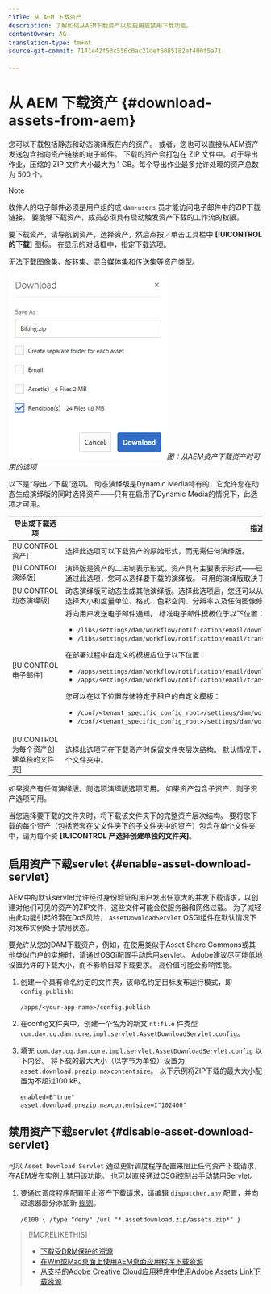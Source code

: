 ```yaml
---
title: 从 AEM 下载资产
description: 了解如何从AEM下载资产以及启用或禁用下载功能。
contentOwner: AG
translation-type: tm+mt
source-git-commit: 7141e42f53c556c0ac21def6085182ef400f5a71

---
```



# 从 AEM 下载资产 {#download-assets-from-aem}

您可以下载包括静态和动态演绎版在内的资产。 或者，您也可以直接从AEM资产发送包含指向资产链接的电子邮件。 下载的资产会打包在 ZIP 文件中。对于导出作业，压缩的 ZIP 文件大小最大为 1 GB。每个导出作业最多允许处理的资产总数为 500 个。

>[!NOTE]
>
>收件人的电子邮件必须是用户组的成 `dam-users` 员才能访问电子邮件中的ZIP下载链接。 要能够下载资产，成员必须具有启动触发资产下载的工作流的权限。

要下载资产，请导航到资产，选择资产，然后点按／单击工具栏中 **[!UICONTROL 的下载]** 图标。 在显示的对话框中，指定下载选项。

无法下载图像集、旋转集、混合媒体集和传送集等资产类型。

![从AEM资产下载资产时可用的选项](assets/asset_download_dialog.png)*图：从AEM资产下载资产时可用的选项*

以下是“导出／下载”选项。 动态演绎版是Dynamic Media特有的，它允许您在动态生成演绎版的同时选择资产——只有在启用了Dynamic Media的情况下，此选项才可用。

| 导出或下载选项 | 描述 |
|---|---|
| [!UICONTROL 资产] | 选择此选项可以下载资产的原始形式，而无需任何演绎版。 |
| [!UICONTROL 演绎版] | 演绎版是资产的二进制表示形式。资产具有主要表示形式——已上传文件的表示形式。 他们可以有任意数量的表示形式。 <br> 通过此选项，您可以选择要下载的演绎版。 可用的演绎版取决于您选择的资产。 |
| [!UICONTROL 动态演绎版] | 动态演绎版可动态生成其他演绎版。选择此选项后，您还可以从图像预设列表中选择要动态创建的演绎版。 此外，您还可以选择大小和度量单位、格式、色彩空间、分辨率以及任何图像修饰符（例如反转图像） |
| [!UICONTROL 电子邮件] | 将向用户发送电子邮件通知。 标准电子邮件模板位于以下位置：<ul><li>`/libs/settings/dam/workflow/notification/email/downloadasset`</li><li>`/libs/settings/dam/workflow/notification/email/transientworkflowcompleted`</li></ul> 在部署过程中自定义的模板应位于以下位置： <ul><li>`/apps/settings/dam/workflow/notification/email/downloadasset`</li><li>`/apps/settings/dam/workflow/notification/email/transientworkflowcompleted`</li></ul>您可以在以下位置存储特定于租户的自定义模板：<ul><li>`/conf/<tenant_specific_config_root>/settings/dam/workflow/notification/email/downloadasset`</li><li>`/conf/<tenant_specific_config_root>/settings/dam/workflow/notification/email/transientworkflowcompleted`</li></ul> |
| [!UICONTROL 为每个资产创建单独的文件夹] | 选择此选项可在下载资产时保留文件夹层次结构。 默认情况下，文件夹层次结构将被忽略，所有资产都下载在本地系统的一个文件夹中。 |

如果资产有任何演绎版，则选项演绎版选项可用。 如果资产包含子资产，则子资产选项可用。

当您选择要下载的文件夹时，将下载该文件夹下的完整资产层次结构。 要将您下载的每个资产（包括嵌套在父文件夹下的子文件夹中的资产）包含在单个文件夹中，请为每个资 **[!UICONTROL 产选择创建单独的文件夹]**。

## 启用资产下载servlet {#enable-asset-download-servlet}

AEM中的默认servlet允许经过身份验证的用户发出任意大的并发下载请求，以创建对他们可见的资产的ZIP文件，这些文件可能会使服务器和网络过载。 为了减轻由此功能引起的潜在DoS风险， `AssetDownloadServlet` OSGi组件在默认情况下对发布实例处于禁用状态。

要允许从您的DAM下载资产，例如，在使用类似于Asset Share Commons或其他类似门户的实施时，请通过OSGi配置手动启用servlet。 Adobe建议尽可能低地设置允许的下载大小，而不影响日常下载要求。 高价值可能会影响性能。

1. 创建一个具有命名约定的文件夹，该命名约定目标发布运行模式，即 `config.publish`:

   `/apps/<your-app-name>/config.publish`

1. 在config文件夹中，创建一个名为的新文 `nt:file` 件类型 `com.day.cq.dam.core.impl.servlet.AssetDownloadServlet.config`。
1. 填充 `com.day.cq.dam.core.impl.servlet.AssetDownloadServlet.config` 以下内容。 将下载的最大大小（以字节为单位）设置为 `asset.download.prezip.maxcontentsize`。 以下示例将ZIP下载的最大大小配置为不超过100 kB。

   ```
   enabled=B"true"
   asset.download.prezip.maxcontentsize=I"102400"
   ```

## 禁用资产下载servlet {#disable-asset-download-servlet}

可以 `Asset Download Servlet` 通过更新调度程序配置来阻止任何资产下载请求，在AEM发布实例上禁用该功能。 也可以直接通过OSGi控制台手动禁用Servlet。

1. 要通过调度程序配置阻止资产下载请求，请编辑 `dispatcher.any` 配置，并向过滤器部分添加新 [规则](https://docs.adobe.com/content/help/en/experience-manager-dispatcher/using/configuring/dispatcher-configuration.html#defining-a-filter)。

   `/0100 { /type "deny" /url "*.assetdownload.zip/assets.zip*" }`

>[!MORELIKETHIS]
>
>* [下载受DRM保护的资源](drm.md)
>* [在Win或Mac桌面上使用AEM桌面应用程序下载资源](https://helpx.adobe.com/experience-manager/desktop-app/aem-desktop-app.html)
>* [从支持的Adobe Creative Cloud应用程序中使用Adobe Assets Link下载资源](https://helpx.adobe.com/cn/enterprise/using/manage-assets-using-adobe-asset-link.html)

